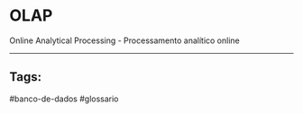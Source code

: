 # OLAP

Online Analytical Processing - Processamento analítico online

_____________________
## Tags:
#banco-de-dados 
#glossario